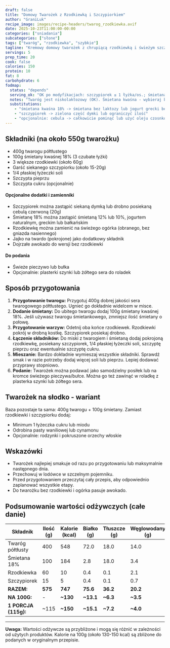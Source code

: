 ```yaml
---
draft: false  
title: "Domowy Twarożek z Rzodkiewką i Szczypiorkiem"  
author: "GraniLuk"  
recipe_image: images/recipe-headers/twarog_rzodkiewka.avif
date: 2025-10-23T11:00:00-00:00  
categories: ["sniadania"]  
subcategories: ["słone"]
tags: ["twaróg", "rzodkiewka", "szybkie"]  
tagline: "Kremowy domowy twarożek z chrupiącą rzodkiewką i świeżym szczypiorkiem - idealne śniadanie."  
servings: 5  
prep_time: 20  
cook: false  
calories: 150
protein: 10
fat: 8
carbohydrate: 6
fodmap:
  status: "depends"
  serving_ok: "OK po modyfikacjach: szczypiorek ≤ 1 łyżka/os.; śmietana bez laktozy"
  notes: "Twaróg jest niskolaktozowy (OK). Śmietana kwaśna - wybieraj bez laktozy. Szczypiorek w małych ilościach jest bezpieczny (≤1 łyżka). Rzodkiewka jest OK."
  substitutions:
    - "śmietana kwaśna 18% -> śmietana bez laktozy lub jogurt grecki bez laktozy"
    - "szczypiorek -> zielona część dymki lub ograniczyć ilość"
    - "opcjonalnie: cebula -> całkowicie pominąć lub użyć oleju czosnkowego"
---
```


## Składniki (na około 550g twarożku)
*   400g twarogu półtłustego
*   100g śmietany kwaśnej 18% (3 czubate łyżki)
*   3 większe rzodkiewki (około 60g)
*   Garść siekanego szczypiorku (około 15-20g)
*   1/4 płaskiej łyżeczki soli
*   Szczypta pieprzu
*   Szczypta cukru (opcjonalnie)

#### Opcjonalne dodatki i zamienniki
*   Szczypiorek można zastąpić siekaną dymką lub drobno posiekaną cebulą czerwoną (20g)
*   Śmietanę 18% można zastąpić śmietaną 12% lub 10%, jogurtem naturalnym, greckim lub bałkańskim
*   Rzodkiewkę można zamienić na świeżego ogórka (obranego, bez gniazda nasiennego)
*   Jajko na twardo (pokrojone) jako dodatkowy składnik
*   Dojrzałe awokado do wersji bez rzodkiewki

#### Do podania
*   Świeże pieczywo lub bułka
*   Opcjonalnie: plasterki szynki lub żółtego sera do roladek

## Sposób przygotowania
1.  **Przygotowanie twarogu:** Przygotuj 400g dobrej jakości sera twarogowego półtłustego. Ugnieć go dokładnie widelcem w misce.
2.  **Dodanie śmietany:** Do ubitego twarogu dodaj 100g śmietany kwaśnej 18%. Jeśli używasz twarogu śmietankowego, zmniejsz ilość śmietany o połowę.
3.  **Przygotowanie warzyw:** Odetnij oba końce rzodkiewek. Rzodkiewki pokrój w drobną kostkę. Szczypiorek posiekaj drobno.
4.  **Łączenie składników:** Do miski z twarogiem i śmietaną dodaj pokrojoną rzodkiewkę, posiekany szczypiorek, 1/4 płaskiej łyżeczki soli, szczyptę pieprzu oraz ewentualnie szczyptę cukru.
5.  **Mieszanie:** Bardzo dokładnie wymieszaj wszystkie składniki. Sprawdź smak i w razie potrzeby dodaj więcej soli lub pieprzu. Lepiej dodawać przyprawy stopniowo.
6.  **Podanie:** Twarożek można podawać jako samodzielny posiłek lub na kromce świeżego pieczywa/bułce. Można go też zawinąć w roladkę z plasterka szynki lub żółtego sera.

## Twarożek na słodko - wariant

Baza pozostaje ta sama: 400g twarogu + 100g śmietany. Zamiast rzodkiewki i szczypiorku dodaj:
*   Minimum 1 łyżeczka cukru lub miodu
*   Odrobina pasty waniliowej lub cynamonu
*   Opcjonalnie: rodzynki i pokruszone orzechy włoskie

## Wskazówki
*   Twarożek najlepiej smakuje od razu po przygotowaniu lub maksymalnie następnego dnia.
*   Przechowuj w lodówce w szczelnym pojemniku.
*   Przed przygotowaniem przeczytaj cały przepis, aby odpowiednio zaplanować wszystkie etapy.
*   Do twarożku bez rzodkiewki i ogórka pasuje awokado.

## Podsumowanie wartości odżywczych (całe danie)

| Składnik           | Ilość (g) | Kalorie (kcal) | Białko (g) | Tłuszcze (g) | Węglowodany (g) |
|--------------------|-----------|----------------|------------|--------------|-----------------|
| Twaróg półtłusty   | 400       | 548            | 72.0       | 18.0         | 14.0            |
| Śmietana 18%       | 100       | 184            | 2.8        | 18.0         | 3.4             |
| Rzodkiewka         | 60        | 10             | 0.4        | 0.1          | 2.1             |
| Szczypiorek        | 15        | 5              | 0.4        | 0.1          | 0.7             |
| **RAZEM:**         | **575**   | **747**        | **75.6**   | **36.2**     | **20.2**        |
| **NA 100G:**       | -         | **~130**       | **~13.1**  | **~6.3**     | **~3.5**        |
| **1 PORCJA (115g):**| ~115     | **~150**       | **~15.1**  | **~7.2**     | **~4.0**        |

---

**Uwaga:** Wartości odżywcze są przybliżone i mogą się różnić w zależności od użytych produktów. Kalorie na 100g (około 130-150 kcal) są zbliżone do podanych w oryginalnym przepisie.